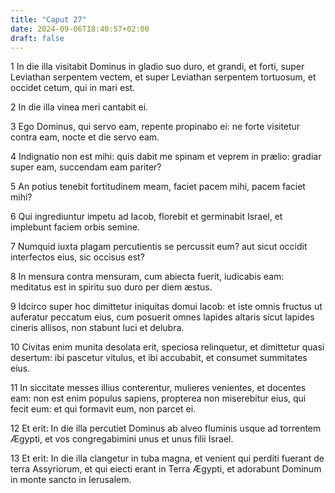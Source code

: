 ```yaml
---
title: "Caput 27"
date: 2024-09-06T18:40:57+02:00
draft: false
---
```




1 In die illa visitabit Dominus in gladio suo duro, et grandi, et forti, super Leviathan serpentem vectem, et super Leviathan serpentem tortuosum, et occidet cetum, qui in mari est.

2 In die illa vinea meri cantabit ei.

3 Ego Dominus, qui servo eam, repente propinabo ei: ne forte visitetur contra eam, nocte et die servo eam.

4 Indignatio non est mihi: quis dabit me spinam et veprem in prælio: gradiar super eam, succendam eam pariter?

5 An potius tenebit fortitudinem meam, faciet pacem mihi, pacem faciet mihi?

6 Qui ingrediuntur impetu ad Iacob, florebit et germinabit Israel, et implebunt faciem orbis semine.

7 Numquid iuxta plagam percutientis se percussit eum? aut sicut occidit interfectos eius, sic occisus est?

8 In mensura contra mensuram, cum abiecta fuerit, iudicabis eam: meditatus est in spiritu suo duro per diem æstus.

9 Idcirco super hoc dimittetur iniquitas domui Iacob: et iste omnis fructus ut auferatur peccatum eius, cum posuerit omnes lapides altaris sicut lapides cineris allisos, non stabunt luci et delubra.

10 Civitas enim munita desolata erit, speciosa relinquetur, et dimittetur quasi desertum: ibi pascetur vitulus, et ibi accubabit, et consumet summitates eius.

11 In siccitate messes illius conterentur, mulieres venientes, et docentes eam: non est enim populus sapiens, propterea non miserebitur eius, qui fecit eum: et qui formavit eum, non parcet ei.

12 Et erit: In die illa percutiet Dominus ab alveo fluminis usque ad torrentem Ægypti, et vos congregabimini unus et unus filii Israel.

13 Et erit: In die illa clangetur in tuba magna, et venient qui perditi fuerant de terra Assyriorum, et qui eiecti erant in Terra Ægypti, et adorabunt Dominum in monte sancto in Ierusalem.


